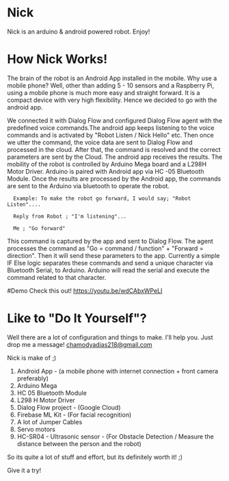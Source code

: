# Nick
Nick is an arduino &amp; android powered robot. Enjoy!


# How Nick Works!
The brain of the robot is an Android App installed in the mobile. Why use a mobile phone? Well, other than adding 5 - 10 sensors and a Raspberry Pi, 
using a mobile phone is much more easy and straight forward. It is a compact device with very high flexibility. Hence we decided to go with the android app. 

We connected it with Dialog Flow and configured Dialog Flow agent with the predefined voice commands.The android app keeps listening to the voice commands and 
is activated by "Robot Listen / Nick Hello" etc. Then once we utter the command, the voice data are sent to Dialog Flow and processed in the cloud. 
After that, the command is resolved and the correct parameters are sent by the Cloud. The android app receives the results. The mobility of the robot is 
controlled by Arduino Mega board and a L298H Motor Driver. Arduino is paired with Android app via HC -05  Bluetooth Module. Once the results are processed by the 
Android app, the commands are sent to the Arduino via bluetooth to operate the robot.
 
      Example: To make the robot go forward, I would say; "Robot Listen"....
      
      Reply from Robot ; "I'm listening"...
      
      Me ; "Go forward"
      
This command is captured by the app and sent to Dialog Flow. The agent processes the command as "Go = command / function" + "Forward = direction".
Then it will send these parameters to the app. Currently a simple IF Else logic separates these commands and send a unique character via Bluetooth Serial, 
to Arduino. Arduino will read the serial and execute the command related to that character.

#Demo
Check this out!
https://youtu.be/wdCAbxWPeLI

# Like to "Do It Yourself"?
Well there are a lot of configuration and things to make. I'll help you. Just drop me a message! chamodyadias218@gmail.com

Nick is make of ;)
1) Android App - (a mobile phone with internet connection + front camera preferably)
2) Arduino Mega
3) HC 05 Bluetooth Module
4) L298 H Motor Driver
5) Dialog Flow project - (Google Cloud)
6) Firebase ML Kit - (For facial recognition)
7) A lot of Jumper Cables
8) Servo motors
9) HC-SR04 - Ultrasonic sensor - (For Obstacle Detection / Measure the distance between the person and the robot)

So its quite a lot of stuff and effort, but its definitely worth it! ;)

Give it a try!
